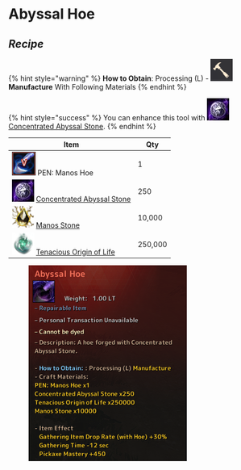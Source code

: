 # Abyssal Hoe

## _Recipe_

{% hint style="warning" %}
**How to Obtain**: Processing (L) - <img src="../../../.gitbook/assets/QQ截图20221109033029.png" alt="" data-size="line"> **Manufacture** With Following Materials
{% endhint %}

{% hint style="success" %}
You can enhance this tool with <img src="../../../.gitbook/assets/unknown.png" alt="" data-size="line">[Concentrated Abyssal Stone](../materials/concentrated-abyssal-stone.md).
{% endhint %}

| Item                                                                                                               | Qty     |
| ------------------------------------------------------------------------------------------------------------------ | ------- |
| ![](../../../.gitbook/assets/QQ截图20221109021206.png) PEN: Manos Hoe                                                | 1       |
| ![](../../../.gitbook/assets/unknown.png) [Concentrated Abyssal Stone](../materials/concentrated-abyssal-stone.md) | 250     |
| ![](../../../.gitbook/assets/00004915.png) [Manos Stone](https://bdocodex.com/us/item/4915/)                       | 10,000  |
| ![](../../../.gitbook/assets/00005303.png) [Tenacious Origin of Life](https://bdocodex.com/us/item/5303/)          | 250,000 |

<figure><img src="../../../.gitbook/assets/image (4).png" alt=""><figcaption></figcaption></figure>
